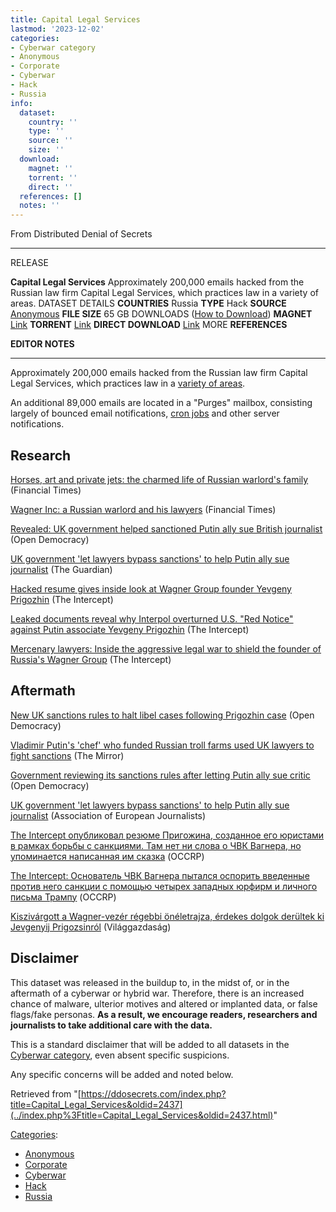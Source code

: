 ```yaml
---
title: Capital Legal Services
lastmod: '2023-12-02'
categories:
- Cyberwar category
- Anonymous
- Corporate
- Cyberwar
- Hack
- Russia
info:
  dataset:
    country: ''
    type: ''
    source: ''
    size: ''
  download:
    magnet: ''
    torrent: ''
    direct: ''
  references: []
  notes: ''
---
```




From Distributed Denial of Secrets

---
RELEASE

**Capital Legal Services**
Approximately 200,000 emails hacked from the Russian law firm Capital Legal Services, which practices law in a variety of areas.
DATASET DETAILS
**COUNTRIES** Russia
**TYPE** Hack
**SOURCE** [Anonymous](https://twitter.com/wh1t3sh4d0w0x90)
**FILE SIZE** 65 GB
DOWNLOADS ([How to Download](Torrents.html "Torrents"))
**MAGNET** [Link](magnet:?xt=urn:btih:de4fec24236666a3657ffb8dce9cf25d7cd68923&dn=CLSLaw+Dump&tr=udp://tracker.openbittorrent.com:80/announce&tr=udp://tracker.opentrackr.org:1337/announce)
**TORRENT** [Link](../images/e/ee/CLSLaw_Dump.torrent)
**DIRECT DOWNLOAD** [Link](https://data.ddosecrets.com/Capital%20Legal%20Services/)
MORE
**REFERENCES**

**EDITOR NOTES**

---

Approximately 200,000 emails hacked from the Russian law firm Capital
Legal Services, which practices law in a [variety of
areas](https://cls.ru/projects/projects-by-practice-area/).

An additional 89,000 emails are located in a "Purges" mailbox,
consisting largely of bounced email notifications, [cron
jobs](https://www.hivelocity.net/kb/what-is-cron-job/) and other server notifications.

## Research

[Horses, art and private jets: the charmed life of Russian warlord's
family](https://archive.is/xudlj)
(Financial Times)

[Wagner Inc: a Russian warlord and his
lawyers](https://www.ft.com/content/8c8b0568-cdd1-4529-a4fd-82e57983ddc5) (Financial Times)

[Revealed: UK government helped sanctioned Putin ally sue British
journalist](https://www.opendemocracy.net/en/prigozhin-government-russia-ukraine-hack-libel-slapp/) (Open Democracy)

[UK government 'let lawyers bypass sanctions' to help Putin ally sue
journalist](https://www.theguardian.com/politics/2023/jan/24/uk-government-let-lawyers-bypass-sanctions-to-help-putin-ally-sue-journalist) (The Guardian)

[Hacked resume gives inside look at Wagner Group founder Yevgeny
Prigozhin](https://theintercept.com/2023/03/02/yevgeny-prigozhin-hacked-resume/) (The Intercept)

[Leaked documents reveal why Interpol overturned U.S. "Red Notice"
against Putin associate Yevgeny
Prigozhin](https://theintercept.com/2022/11/11/russia-yevgeny-prigozhin-interpol/) (The Intercept)

[Mercenary lawyers: Inside the aggressive legal war to shield the
founder of Russia's Wagner
Group](https://theintercept.com/2022/10/19/russia-hack-wagner-group-yevgeny-prigozhin/) (The Intercept)

## Aftermath

[New UK sanctions rules to halt libel cases following Prigozhin
case](https://www.opendemocracy.net/en/government-new-sanctions-rules-yevgeny-prigozhin-stop-libel-russia-warlord-sue-eliot-higgins-journalist/) (Open Democracy)

[Vladimir Putin's 'chef' who funded Russian troll farms used UK
lawyers to fight
sanctions](https://www.mirror.co.uk/news/world-news/vladimir-putins-chef-who-funded-28302615) (The Mirror)

[Government reviewing its sanctions rules after letting Putin ally sue
critic](https://www.opendemocracy.net/en/russia-putin-rishi-sunak-prigozhin-sanctions-wagner-group-treasury-review-licences/) (Open Democracy)

[UK government 'let lawyers bypass sanctions' to help Putin ally sue
journalist](https://aej.org/2023/02/26/uk-government-let-lawyers-bypass-sanctions-to-help-putin-ally-sue-journalist/) (Association of European Journalists)

[The Intercept опубликовал резюме Пригожина, созданное его юристами в
рамках борьбы с санкциями. Там нет ни слова о ЧВК Вагнера, но
упоминается написанная им
сказка](https://www.occrp.org/ru/daily/17390-the-intercept) (OCCRP)

[The Intercept: Основатель ЧВК Вагнера пытался оспорить введенные против
него санкции с помощью четырех западных юрфирм и личного письма
Трампу](https://www.occrp.org/ru/home/37-ccblog/ccblog/16909-the-intercept) (OCCRP)

[Kiszivárgott a Wagner-vezér régebbi önéletrajza, érdekes dolgok
derültek ki Jevgenyij
Prigozsinról](https://www.vg.hu/kozelet/2023/03/kiszivargott-a-wagner-vezer-regebbi-oneletrajza-erdekes-dolgot-derultek-ki-jevgenyij-prigozsinrol) (Világgazdaság)

## Disclaimer

This dataset was released in the buildup to, in the midst of, or in the
aftermath of a cyberwar or hybrid war. Therefore, there is an increased
chance of malware, ulterior motives and altered or implanted data, or
false flags/fake personas. **As a result, we encourage readers,
researchers and journalists to take additional care with the data.**

This is a standard disclaimer that will be added to all datasets in the
[Cyberwar category](./Category:Cyberwar.html "Category:Cyberwar"), even
absent specific suspicions.

Any specific concerns will be added and noted below.

Retrieved from
"[https://ddosecrets.com/index.php?title=Capital_Legal_Services&oldid=2437](../index.php%3Ftitle=Capital_Legal_Services&oldid=2437.html)"

[Categories](./Special:Categories.html "Special:Categories"):

- [Anonymous](./Category:Anonymous.html "Category:Anonymous")
- [Corporate](./Category:Corporate.html "Category:Corporate")
- [Cyberwar](./Category:Cyberwar.html "Category:Cyberwar")
- [Hack](./Category:Hack.html "Category:Hack")
- [Russia](./Category:Russia.html "Category:Russia")
